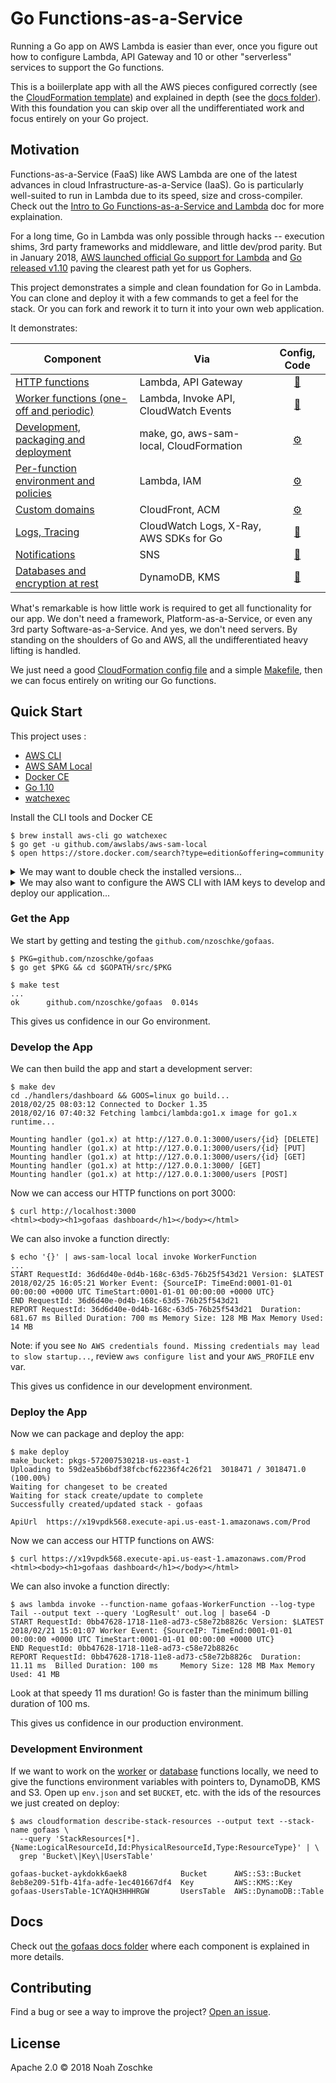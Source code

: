 # Go Functions-as-a-Service

Running a Go app on AWS Lambda is easier than ever, once you figure out how to configure Lambda, API Gateway and 10 or other "serverless" services to support the Go functions.

This is a boiilerplate app with all the AWS pieces configured correctly (see the [CloudFormation template](template.yml)) and explained in depth (see the [docs folder](docs/)). With this foundation you can skip over all the undifferentiated work and focus entirely on your Go project.

## Motivation

Functions-as-a-Service (FaaS) like AWS Lambda are one of the latest advances in cloud Infrastructure-as-a-Service (IaaS). Go is particularly well-suited to run in Lambda due to its speed, size and cross-compiler. Check out the [Intro to Go Functions-as-a-Service and Lambda](docs/intro-go-faas.md) doc for more explaination.

For a long time, Go in Lambda was only possible through hacks -- execution shims, 3rd party frameworks and middleware, and little dev/prod parity. But in January 2018, [AWS launched official Go support for Lambda](https://aws.amazon.com/blogs/compute/announcing-go-support-for-aws-lambda/) and [Go released v1.10](https://golang.org/doc/go1.10) paving the clearest path yet for us Gophers.

This project demonstrates a simple and clean foundation for Go in Lambda. You can clone and deploy it with a few commands to get a feel for the stack. Or you can fork and rework it to turn it into your own web application.

It demonstrates:

| Component                                    | Via                                     | Config, Code       |
| -------------------------------------------- |-----------------------------------------|:------------------:|
| [HTTP functions][1]                          | Lambda, API Gateway                     | [💾](dashboard.go) |
| [Worker functions (one-off and periodic)][2] | Lambda, Invoke API, CloudWatch Events   | [💾](worker.go)    |
| [Development, packaging and deployment][3]   | make, go, aws-sam-local, CloudFormation | [⚙️](Makefile)     |
| [Per-function environment and policies][4]   | Lambda, IAM                             | [⚙️](template.yml) |
| [Custom domains][5]                          | CloudFront, ACM                         | [⚙️](template.yml) |
| [Logs, Tracing][6]                           | CloudWatch Logs, X-Ray, AWS SDKs for Go | [💾](aws.go)       |
| [Notifications][7]                           | SNS                                     | [💾](notify.go)    |
| [Databases and encryption at rest][8]        | DynamoDB, KMS                           | [💾](user.go)      |

[1]: docs/http-functions.md
[2]: docs/worker-functions.md
[3]: docs/dev-package-deploy.md
[4]: docs/per-function-policies.md
[5]: docs/custom-domains.md
[6]: docs/logs-tracing.md
[7]: docs/notifications.md
[8]: docs/databases-encryption.md

What's remarkable is how little work is required to get all functionality for our app. We don't need a framework, Platform-as-a-Service, or even any 3rd party Software-as-a-Service. And yes, we don't need servers. By standing on the shoulders of Go and AWS, all the undifferentiated heavy lifting is handled.

We just need a good [CloudFormation config file](template.yml) and a simple [Makefile](Makefile), then we can focus entirely on writing our Go functions.

## Quick Start

This project uses :

- [AWS CLI](https://aws.amazon.com/cli/)
- [AWS SAM Local](https://docs.aws.amazon.com/lambda/latest/dg/test-sam-local.html)
- [Docker CE](https://www.docker.com/community-edition)
- [Go 1.10](https://golang.org/)
- [watchexec](https://github.com/mattgreen/watchexec)

Install the CLI tools and Docker CE

```console
$ brew install aws-cli go watchexec
$ go get -u github.com/awslabs/aws-sam-local
$ open https://store.docker.com/search?type=edition&offering=community
```

<details>
<summary>We may want to double check the installed versions...</summary>
&nbsp;

```console
$ aws --version
aws-cli/1.14.40 Python/3.6.4 Darwin/17.4.0 botocore/1.8.44

$ aws-sam-local -v
sam version snapshot

$ docker version
Client:
 Version:	17.12.0-ce
 API version:	1.35
 Go version:	go1.9.2
 Git commit:	c97c6d6
 Built:	Wed Dec 27 20:03:51 2017
 OS/Arch:	darwin/amd64

Server:
 Engine:
  Version:	17.12.0-ce
  API version:	1.35 (minimum version 1.12)
  Go version:	go1.9.2
  Git commit:	c97c6d6
  Built:	Wed Dec 27 20:12:29 2017
  OS/Arch:	linux/amd64
  Experimental:	true

$ go version
go version go1.10 darwin/amd64

$ watchexec --version
watchexec 1.8.6
```
</details>

<details>
<summary>We may also want to configure the AWS CLI with IAM keys to develop and deploy our application...</summary>
&nbsp;

Follow the [Creating an IAM User in Your AWS Account](https://docs.aws.amazon.com/IAM/latest/UserGuide/id_users_create.html) doc to create a IAM user with programmatic access. Call the user `gofaas-admin` and attach the "Administrator Access" policy for now.

Then configure the CLI. Here we are creating a new profile that we can switch to with `export AWS_PROFILE=gofaas`. This will help us isolate our experiments from other AWS work.

Configure an AWS profile with keys and switch to the profile:

```console
$ aws configure --profile gofaas
AWS Access Key ID [None]: AKIA................
AWS Secret Access Key [None]: PQN4CWZXXbJEgnrom2fP0Z+z................
Default region name [None]: us-east-1
Default output format [None]: json

$ export AWS_PROFILE=gofaas
$ aws iam get-user
{
    "User": {
        "Path": "/",
        "UserName": "gofaas-admin",
        "UserId": "AIDAJA44LJEOECDPZ3S5U",
        "Arn": "arn:aws:iam::572007530218:user/gofaas-admin",
        "CreateDate": "2018-02-16T16:17:24Z"
    }
}
```
</details>

### Get the App

We start by getting and testing the `github.com/nzoschke/gofaas`.

```console
$ PKG=github.com/nzoschke/gofaas
$ go get $PKG && cd $GOPATH/src/$PKG

$ make test
...
ok  	github.com/nzoschke/gofaas	0.014s
```

This gives us confidence in our Go environment.

### Develop the App

We can then build the app and start a development server:

```console
$ make dev
cd ./handlers/dashboard && GOOS=linux go build...
2018/02/25 08:03:12 Connected to Docker 1.35
2018/02/16 07:40:32 Fetching lambci/lambda:go1.x image for go1.x runtime...

Mounting handler (go1.x) at http://127.0.0.1:3000/users/{id} [DELETE]
Mounting handler (go1.x) at http://127.0.0.1:3000/users/{id} [PUT]
Mounting handler (go1.x) at http://127.0.0.1:3000/users/{id} [GET]
Mounting handler (go1.x) at http://127.0.0.1:3000/ [GET]
Mounting handler (go1.x) at http://127.0.0.1:3000/users [POST]
```

Now we can access our HTTP functions on port 3000:

```console
$ curl http://localhost:3000
<html><body><h1>gofaas dashboard</h1></body></html>
```

We can also invoke a function directly:

```
$ echo '{}' | aws-sam-local local invoke WorkerFunction
...
START RequestId: 36d6d40e-0d4b-168c-63d5-76b25f543d21 Version: $LATEST
2018/02/25 16:05:21 Worker Event: {SourceIP: TimeEnd:0001-01-01 00:00:00 +0000 UTC TimeStart:0001-01-01 00:00:00 +0000 UTC}
END RequestId: 36d6d40e-0d4b-168c-63d5-76b25f543d21
REPORT RequestId: 36d6d40e-0d4b-168c-63d5-76b25f543d21	Duration: 681.67 ms	Billed Duration: 700 ms	Memory Size: 128 MB	Max Memory Used: 14 MB
```

Note: if you see `No AWS credentials found. Missing credentials may lead to slow startup...`, review `aws configure list` and your `AWS_PROFILE` env var.

This gives us confidence in our development environment.

### Deploy the App

Now we can package and deploy the app:

```console
$ make deploy
make_bucket: pkgs-572007530218-us-east-1
Uploading to 59d2ea5b6bdf38fcbcf62236f4c26f21  3018471 / 3018471.0  (100.00%)
Waiting for changeset to be created
Waiting for stack create/update to complete
Successfully created/updated stack - gofaas

ApiUrl	https://x19vpdk568.execute-api.us-east-1.amazonaws.com/Prod
```

Now we can access our HTTP functions on AWS:


```console
$ curl https://x19vpdk568.execute-api.us-east-1.amazonaws.com/Prod
<html><body><h1>gofaas dashboard</h1></body></html>
```

We can also invoke a function directly:

```
$ aws lambda invoke --function-name gofaas-WorkerFunction --log-type Tail --output text --query 'LogResult' out.log | base64 -D
START RequestId: 0bb47628-1718-11e8-ad73-c58e72b8826c Version: $LATEST
2018/02/21 15:01:07 Worker Event: {SourceIP: TimeEnd:0001-01-01 00:00:00 +0000 UTC TimeStart:0001-01-01 00:00:00 +0000 UTC}
END RequestId: 0bb47628-1718-11e8-ad73-c58e72b8826c
REPORT RequestId: 0bb47628-1718-11e8-ad73-c58e72b8826c	Duration: 11.11 ms	Billed Duration: 100 ms 	Memory Size: 128 MB	Max Memory Used: 41 MB
```

Look at that speedy 11 ms duration! Go is faster than the minimum billing duration of 100 ms.

This gives us confidence in our production environment.

### Development Environment

If we want to work on the [worker](docs/worker-functions.md) or [database](docs/databases.md) functions locally, we need to give the functions environment variables with pointers to, DynamoDB, KMS and S3. Open up `env.json` and set `BUCKET`, etc. with the ids of the resources we just created on deploy:

```console
$ aws cloudformation describe-stack-resources --output text --stack-name gofaas \
  --query 'StackResources[*].{Name:LogicalResourceId,Id:PhysicalResourceId,Type:ResourceType}' | \
  grep 'Bucket\|Key\|UsersTable'

gofaas-bucket-aykdokk6aek8            Bucket      AWS::S3::Bucket
8eb8e209-51fb-41fa-adfe-1ec401667df4  Key         AWS::KMS::Key
gofaas-UsersTable-1CYAQH3HHHRGW       UsersTable  AWS::DynamoDB::Table
```

## Docs

Check out [the gofaas docs folder](docs/) where each component is explained in more details.

## Contributing

Find a bug or see a way to improve the project? [Open an issue](https://github.com/nzoschke/gofaas/issues).

## License

Apache 2.0 © 2018 Noah Zoschke